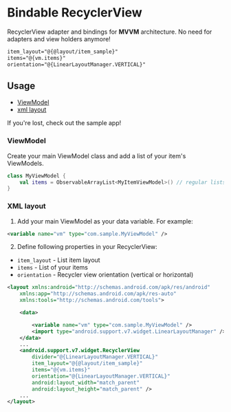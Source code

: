 # Bindable RecyclerView

RecyclerView adapter and bindings for **MVVM** architecture. No need for adapters and view holders anymore!

```xml
item_layout="@{@layout/item_sample}"
items="@{vm.items}"
orientation="@{LinearLayoutManager.VERTICAL}"
```

## Usage

* [ViewModel](#viewmodel)
* [xml layout](#xml-layout)

If you're lost, check out the sample app!

### ViewModel

Create your main ViewModel class and add a list of your item's ViewModels.

```kotlin
class MyViewModel {
    val items = ObservableArrayList<MyItemViewModel>() // regular lists work too
}
```

### XML layout

1. Add your main ViewModel as your data variable. For example:
```xml
<variable name="vm" type="com.sample.MyViewModel" />
```

2. Define following properties in your RecyclerView:

* `item_layout` - List item layout
* `items` - List of your items
* `orientation` - Recycler view orientation (vertical or horizontal)

```xml
<layout xmlns:android="http://schemas.android.com/apk/res/android"
    xmlns:app="http://schemas.android.com/apk/res-auto"
    xmlns:tools="http://schemas.android.com/tools">

    <data>

        <variable name="vm" type="com.sample.MyViewModel" />
        <import type="android.support.v7.widget.LinearLayoutManager" />
    </data>
    ...
    <android.support.v7.widget.RecyclerView
        divider="@{LinearLayoutManager.VERTICAL}"
        item_layout="@{@layout/item_sample}"
        items="@{vm.items}"
        orientation="@{LinearLayoutManager.VERTICAL}"
        android:layout_width="match_parent"
        android:layout_height="match_parent" />
    ...
</layout>
```
